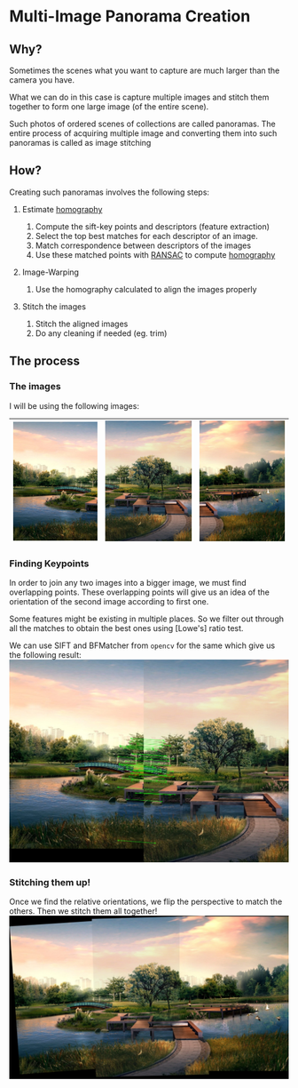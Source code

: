 # Multi-Image Panorama Creation

## Why?

Sometimes the scenes what you want to capture are much larger than the camera you have.

What we can do in this case is capture multiple images and stitch them together to form one large image (of the entire scene).

Such photos of ordered scenes of collections are called panoramas. The entire process of acquiring multiple image and converting them into such panoramas is called as image stitching


## How?

Creating such panoramas involves the following steps:

1.  Estimate [homography](https://docs.opencv.org/3.4.1/d9/dab/tutorial_homography.html)
    1. Compute the sift-key points and descriptors (feature extraction)
    2. Select the top best matches for each descriptor of an image.
    3. Match correspondence between descriptors of the images
    4. Use these matched points with [RANSAC](https://www.mathworks.com/discovery/ransac.html) to compute [homography](https://docs.opencv.org/3.4.1/d9/dab/tutorial_homography.html)

2.  Image-Warping
    1. Use the homography calculated to align the images properly

3. Stitch the images
    1. Stitch the aligned images
    1. Do any cleaning if needed (eg. trim)

## The process

### The images
I will be using the following images:

![Image 1](images/row-1-col-1.jpg)  |  ![Image 2](images/row-1-col-2.jpg) | ![Image 3](images/row-1-col-3.jpg)
:-------------------------:|:-------------------------:|:-------------------------:

### Finding Keypoints
In order to join any two images into a bigger image, we must find overlapping points. These overlapping points will give us an idea of the orientation of the second image according to first one.

Some features might be existing in multiple places. So we filter out through all the matches to obtain the best ones using [Lowe's] ratio test.

We can use SIFT and BFMatcher from `opencv` for the same which give us the following result:
![Key points](examples/keypoints.jpg)

### Stitching them up!
Once we find the relative orientations, we flip the perspective to match the others.
Then we stitch them all together!
![Result](examples/result.jpg)


